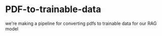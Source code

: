 # PDF-to-trainable-data
we're making a pipeline for converting pdfs to trainable data for our RAG model
